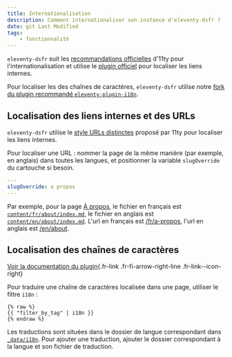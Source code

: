 ```yaml
---
title: Internationalisation
description: Comment internationaliser son instance d'eleventy-dsfr ?
date: git Last Modified
tags:
    - fonctionnalité
---
```


`eleventy-dsfr` suit les [recommandations officielles](https://www.11ty.dev/docs/i18n/) d'11ty pour l'internationalisation et utilise le [plugin officiel](https://www.11ty.dev/docs/plugins/i18n/) pour localiser les liens internes.

Pour localiser les des chaînes de caractères, `eleventy-dsfr` utilise notre [fork du plugin recommandé `eleventy-plugin-i18n`](https://github.com/codegouvfr/eleventy-plugin-i18n).

## Localisation des liens internes et des URLs

`eleventy-dsfr` utilise le [style URLs distinctes](https://www.11ty.dev/docs/i18n/#distinct-urls) proposé par 11ty pour localiser les liens internes.

Pour localiser une URL : nommer la page de la même manière (par exemple, en anglais) dans toutes les langues, et positionner la variable `slugOverride` du cartouche si besoin.

```yaml
---
slugOverride: a propos
---
```

Par exemple, pour la page [À propos](/fr/a-propos), le fichier en français est [`content/fr/about/index.md`](https://github.com/codegouvfr/eleventy-dsfr/tree/main/content/fr/about/index.md), le fichier en anglais est [`content/en/about/index.md`](https://github.com/codegouvfr/eleventy-dsfr/tree/main/content/en/about/index.md).
L'url en français est [/fr/a-propos](/fr/a-propos), l'url en anglais est [/en/about](/en/about).

## Localisation des chaînes de caractères

[Voir la documentation du plugin](https://github.com/codegouvfr/eleventy-plugin-i18n){.fr-link .fr-fi-arrow-right-line .fr-link--icon-right}

Pour traduire une chaîne de caractères localisée dans une page, utiliser le filtre `i18n` :

```njk
{% raw %}
{{ "filter_by_tag" | i18n }}
{% endraw %}
```

Les traductions sont situées dans le dossier de langue correspondant dans [`_data/i18n`](https://github.com/codegouvfr/eleventy-dsfr/tree/main/_data/i18n).
Pour ajouter une traduction, ajouter le dossier correspondant à la langue et son fichier de traduction.
